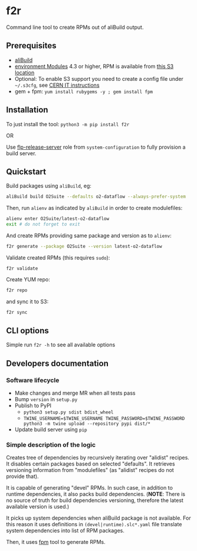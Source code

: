 # f2r

Command line tool to create RPMs out of aliBuild output.

## Prerequisites
 - [aliBuild](https://alisw.github.io/alibuild/)
 - [environment Modules](https://modules.readthedocs.io/en/latest/) 4.3 or higher, RPM is available from [this S3 location](http://s3.cern.ch/swift/v1/system-configuration/RPMS/environment-modules-4.6.1-1.el7.cern.x86_64.rpm)
 - Optional: To enable S3 support you need to create a config file under `~/.s3cfg`, see [CERN IT instructions](https://clouddocs.web.cern.ch/object_store/s3cmd.html)
 - gem + fpm: `yum install rubygems -y ; gem install fpm`

## Installation

To just install the tool:
`python3 -m pip install f2r`

OR

Use [flp-release-server](https://gitlab.cern.ch/AliceO2Group/system-configuration/-/tree/dev/ansible/roles/flp-release-server) role from `system-configuration` to fully provision a build server.


## Quickstart
Build packages using `aliBuild`, eg:
```bash
aliBuild build O2Suite --defaults o2-dataflow --always-prefer-system
```
Then, run `alienv` as indicated by `aliBuild` in order to create modulefiles:
```bash
alienv enter O2Suite/latest-o2-dataflow
exit # do not forget to exit
```
And create RPMs providing same package and version as to `alienv`:
```bash
f2r generate --package O2Suite --version latest-o2-dataflow
```
Validate created RPMs (this requires `sudo`):
```
f2r validate
```
Create YUM repo:
```bash
f2r repo
```

and sync it to S3:
```bash
f2r sync
```

## CLI options

Simple run `f2r -h` to see all available options


## Developers documentation

### Software lifecycle
- Make changes and merge MR when all tests pass
- Bump `version` in `setup.py`
- Publish to PyPI
  - `python3 setup.py sdist bdist_wheel`
  - `TWINE_USERNAME=$TWINE_USERNAME TWINE_PASSWORD=$TWINE_PASSWORD python3 -m twine upload --repository pypi dist/*`
- Update build server using `pip`

### Simple description of the logic
Creates tree of dependencies by recursively iterating over "alidist" recipes. It disables certain packages based on selected "defaults".
It retrieves versioning information from "modulefiles" (as "alidist" recipes do not provide that).

It is capable of generating "devel" RPMs. In such case, in addition to runtime dependencies, it also packs build dependencies. (**NOTE**: There is no source of truth for build dependencies versioning, therefore the latest available version is used.)

It picks up system dependencies when aliBuild package is not available. For this reason it uses definitions in `(devel|runtime).slc*.yaml` file translate system dependencies into list of RPM packages.

Then, it uses [fpm](https://fpm.readthedocs.io) tool to generate RPMs.

